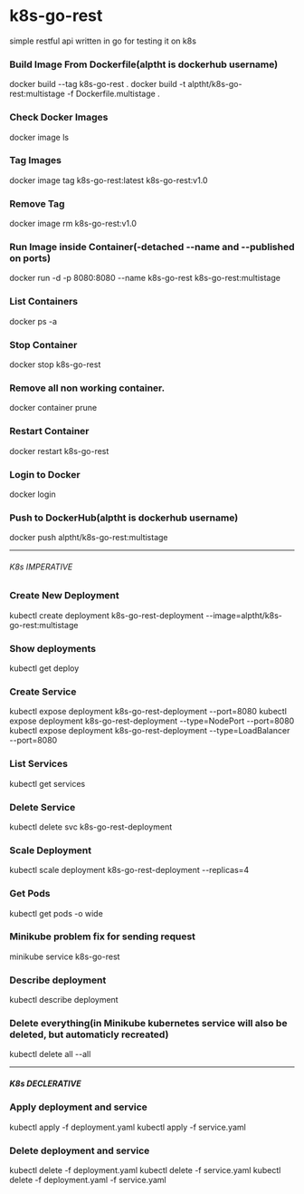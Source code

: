 # k8s-go-rest
simple restful api written in go for testing it on k8s

### Build Image From Dockerfile(alptht is dockerhub username)
docker build --tag k8s-go-rest .
docker build -t alptht/k8s-go-rest:multistage -f Dockerfile.multistage .

### Check Docker Images
docker image ls

### Tag Images
docker image tag k8s-go-rest:latest k8s-go-rest:v1.0

### Remove Tag
docker image rm k8s-go-rest:v1.0

### Run Image inside Container(-detached --name and --published on ports)
docker run -d -p 8080:8080 --name k8s-go-rest k8s-go-rest:multistage

### List Containers
docker ps -a

### Stop Container
docker stop k8s-go-rest

### Remove all non working container.
docker container prune

### Restart Container
docker restart k8s-go-rest

### Login to Docker
docker login

### Push to DockerHub(alptht is dockerhub username)
docker push alptht/k8s-go-rest:multistage

---

###### K8s IMPERATIVE

### Create New Deployment
kubectl create deployment k8s-go-rest-deployment --image=alptht/k8s-go-rest:multistage

### Show deployments
kubectl get deploy

### Create Service
kubectl expose deployment k8s-go-rest-deployment --port=8080
kubectl expose deployment k8s-go-rest-deployment --type=NodePort --port=8080
kubectl expose deployment k8s-go-rest-deployment --type=LoadBalancer --port=8080

### List Services
kubectl get services

### Delete Service
kubectl delete svc k8s-go-rest-deployment

### Scale Deployment
kubectl scale deployment k8s-go-rest-deployment --replicas=4

### Get Pods
kubectl get pods -o wide

### Minikube problem fix for sending request
minikube service k8s-go-rest

### Describe deployment
kubectl describe deployment 

### Delete everything(in Minikube kubernetes service will also be deleted, but automaticly recreated)
kubectl delete all --all

---

##### K8s DECLERATIVE

### Apply deployment and service
kubectl apply -f deployment.yaml
kubectl apply -f service.yaml

### Delete deployment and service
kubectl delete -f deployment.yaml
kubectl delete -f service.yaml
kubectl delete -f deployment.yaml -f service.yaml